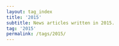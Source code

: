 ```yaml
---
layout: tag_index
title: '2015'
subtitle: News articles written in 2015.
tag: '2015'
permalink: /tags/2015/
---
```

